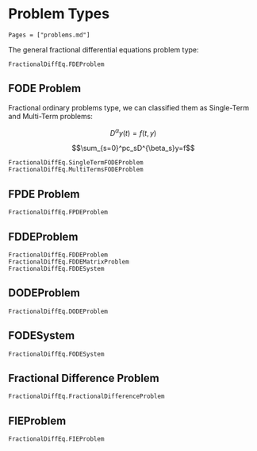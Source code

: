 # Problem Types

```@contents
Pages = ["problems.md"]
```

The general fractional differential equations problem type:

```@docs
FractionalDiffEq.FDEProblem
```

## FODE Problem

Fractional ordinary problems type, we can classified them as Single-Term and Multi-Term problems:

```math
D^{\alpha}y(t)=f(t, y)
```

```math
\sum_{s=0}^pc_sD^{\beta_s}y=f
```

```@docs
FractionalDiffEq.SingleTermFODEProblem
FractionalDiffEq.MultiTermsFODEProblem
```

## FPDE Problem

```@docs
FractionalDiffEq.FPDEProblem
```

## FDDEProblem

```@docs
FractionalDiffEq.FDDEProblem
FractionalDiffEq.FDDEMatrixProblem
FractionalDiffEq.FDDESystem
```

## DODEProblem

```@docs
FractionalDiffEq.DODEProblem
```

## FODESystem

```@docs
FractionalDiffEq.FODESystem
```

## Fractional Difference Problem

```@docs
FractionalDiffEq.FractionalDifferenceProblem
```

## FIEProblem

```@docs
FractionalDiffEq.FIEProblem
```